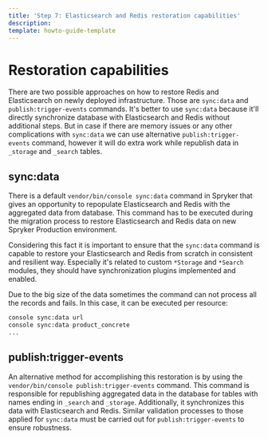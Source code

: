 ```yaml
---
title: 'Step 7: Elasticsearch and Redis restoration capabilities'
description: 
template: howto-guide-template
---
```

# Restoration capabilities
There are two possible approaches on how to restore Redis and Elasticsearch on newly deployed infrastructure. Those are `sync:data` and `publish:trigger-events` commands. It's better to use `sync:data` because it'll directly synchronize database with Elasticsearch and Redis without additional steps. But in case if there are memory issues or any other complications with `sync:data` we can use alternative `publish:trigger-events` command, however it will do extra work while republish data in `_storage` and `_search` tables.

## sync:data

There is a default `vendor/bin/console sync:data` command in Spryker that gives an opportunity to repopulate Elasticsearch and Redis with the aggregated data from database. This command has to be executed during the migration process to restore Elasticsearch and Redis data on new Spryker Production environment.

Considering this fact it is important to ensure that the `sync:data` command is capable to restore your Elasticsearch and Redis from scratch in consistent and resilient way. Especially it's related to custom `*Storage` and `*Search` modules, they should have synchronization plugins implemented and enabled.

Due to the big size of the data sometimes the command can not process all the records and fails. In this case,
it can be executed per resource:
```bash
console sync:data url
console sync:data product_concrete  
...
```

## publish:trigger-events
An alternative method for accomplishing this restoration is by using the `vendor/bin/console publish:trigger-events` command. This command is responsible for republishing aggregated data in the database for tables with names ending in `_search` and `_storage`. Additionally, it synchronizes this data with Elasticsearch and Redis. Similar validation processes to those applied for `sync:data` must be carried out for `publish:trigger-events` to ensure robustness. 
